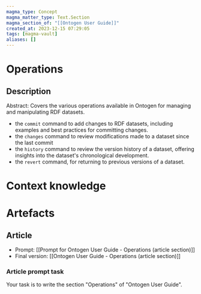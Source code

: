 ```yaml
---
magma_type: Concept
magma_matter_type: Text.Section
magma_section_of: "[[Ontogen User Guide]]"
created_at: 2023-12-15 07:29:05
tags: [magma-vault]
aliases: []
---
```

# Operations

## Description

Abstract: Covers the various operations available in Ontogen for managing and manipulating RDF datasets.

-   the `commit` command to add changes to RDF datasets, including examples and best practices for committing changes.
-   the `changes` command to review modifications made to a dataset since the last commit
-   the `history` command to review the version history of a dataset, offering insights into the dataset's chronological development.
-   the `revert` command, for returning to previous versions of a dataset.


# Context knowledge

<!--
This section should include background knowledge needed for the model to create a proper response, i.e. information it does not know either because of the knowledge cut-off date or unpublished knowledge.

Write it down right here in a subsection or use a transclusion. If applicable, specify source information that the model can use to generate a reference in the response.
-->




# Artefacts

## Article

- Prompt: [[Prompt for Ontogen User Guide - Operations (article section)]]
- Final version: [[Ontogen User Guide - Operations (article section)]]

### Article prompt task

Your task is to write the section "Operations" of "Ontogen User Guide".

